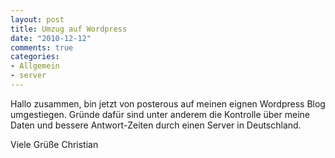 ```yaml
--- 
layout: post
title: Umzug auf Wordpress
date: "2010-12-12"
comments: true
categories: 
- Allgemein
- server
---
```

Hallo zusammen,
bin jetzt von posterous auf meinen eignen Wordpress Blog umgestiegen. Gründe dafür sind unter anderem die Kontrolle über meine Daten und bessere Antwort-Zeiten durch einen Server in Deutschland.

Viele Grüße
Christian
